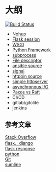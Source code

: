 # 大纲

[![Build Status](https://travis-ci.org/justjavac/free-programming-books-zh_CN.svg?branch=master)](https://github.com/467754239/devops)

* [Nohup](base/nohup.md)
* [Flask session](./base/flask_session.md)
* [WSGI](./base/wsgi.md)
* [Python Framework](./base/framework.md)
* [subprocess](./base/suprocess.md)
* [File descriptor](./base/file_descriptor.md)
* [ansible source](./source/ansible)
* [signal](./base/signal.md)
* [httpbin source](./source/ansible)
* [simple httpserver](./core/simple_httpserver)
* [asynchronous I/O](./core/select.md)
* [Paxos vs Raft](./core/raft)
* CI/CD
* gitlab/gitolite
* jenkins









## 参考文章
[Stack Overflow](http://stackoverflow.com/)  
[flask、django](http://blog.igevin.info/archive/)  
[flask response](http://www.programcreek.com/python/example/51515/flask.Response)  
[python](http://www.kancloud.cn/wizardforcel/liaoxuefeng/108427)  
[Git](https://github.com/flyhigher139/Git-Cheat-Sheet)  
[sumline](https://github.com/jikeytang/sublime-text)  
